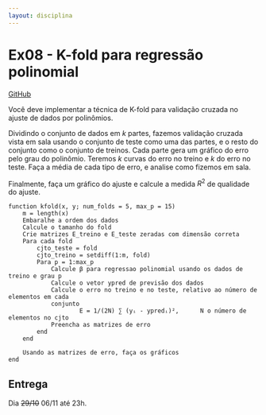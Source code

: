 ```yaml
---
layout: disciplina
---
```


# Ex08 - K-fold para regressão polinomial

[GitHub](https://classroom.github.com/a/LH30cM0c)

Você deve implementar a técnica de K-fold para validação cruzada no ajuste de dados por
polinômios.

Dividindo o conjunto de dados em $k$ partes, fazemos validação cruzada vista em sala
usando o conjunto de teste como uma das partes, e o resto do conjunto como o conjunto de
treinos. Cada parte gera um gráfico do erro pelo grau do polinômio. Teremos $k$ curvas
do erro no treino e $k$ do erro no teste. Faça a média de cada tipo de erro, e analise
como fizemos em sala.

Finalmente, faça um gráfico do ajuste e calcule a medida $R^2$ de qualidade do ajuste.

```
function kfold(x, y; num_folds = 5, max_p = 15)
    m = length(x)
    Embaralhe a ordem dos dados
    Calcule o tamanho do fold
    Crie matrizes E_treino e E_teste zeradas com dimensão correta
    Para cada fold
        cjto_teste = fold
        cjto_treino = setdiff(1:m, fold)
        Para p = 1:max_p
            Calcule β para regressao polinomial usando os dados de treino e grau p
            Calcule o vetor ypred de previsão dos dados
            Calcule o erro no treino e no teste, relativo ao número de elementos em cada
            conjunto
                    E = 1/(2N) ∑ (yᵢ - ypredᵢ)²,      N o número de elementos no cjto
            Preencha as matrizes de erro
        end
    end

    Usando as matrizes de erro, faça os gráficos
end
```

## Entrega

Dia ~~29/10~~ 06/11 até 23h.
